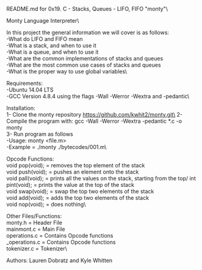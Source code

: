 README.md for 0x19. C - Stacks, Queues - LIFO, FIFO "monty"\

Monty Language Interpreter\

In this project the general information we will cover is as follows:\
-What do LIFO and FIFO mean\
-What is a stack, and when to use it\
-What is a queue, and when to use it\
-What are the common implementations of stacks and queues\
-What are the most common use cases of stacks and queues\
-What is the proper way to use global variables\

Requirements:\
-Ubuntu 14.04 LTS\
-GCC Version 4.8.4  using the flags -Wall -Werror -Wextra and -pedantic\

Installation:\
1- Clone the monty repository https://github.com/kwhit2/monty.git\
2- Compile the program with: gcc -Wall -Werror -Wextra -pedantic *.c -o monty\
3- Run program as follows\
-Usage: monty <file.m>\
-Example = ./monty ./bytecodes/001.m\

Opcode Functions:\
void pop(void); = removes the top element of the stack\
void push(void); = pushes an element onto the stack\
void pall(void); = prints all the values on the stack, starting from the top/
int pint(void); = prints the value at the top of the stack\
void swap(void); = swap the top two elements of the stack\
void add(void); = adds the top two elements of the stack\
void nop(void); = does nothing\

Other Files/Functions:\
monty.h = Header File\
mainmont.c = Main File\
operations.c = Contains Opcode functions\
_operations.c = Contains Opcode functions\
tokenizer.c = Tokenizer\

Authors: Lauren Dobratz and Kyle Whitten
